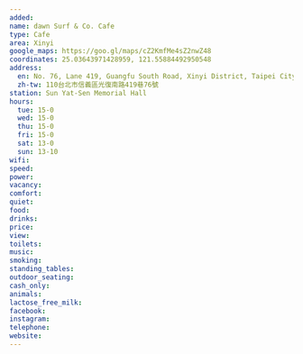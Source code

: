 ```yaml
---
added: 
name: dawn Surf & Co. Cafe
type: Cafe
area: Xinyi
google_maps: https://goo.gl/maps/cZ2KmfMe4sZ2nwZ48
coordinates: 25.03643971428959, 121.55884492950548
address:
  en: No. 76, Lane 419, Guangfu South Road, Xinyi District, Taipei City, 110
  zh-tw: 110台北市信義區光復南路419巷76號
station: Sun Yat-Sen Memorial Hall
hours:
  tue: 15-0
  wed: 15-0
  thu: 15-0
  fri: 15-0
  sat: 13-0
  sun: 13-10
wifi: 
speed: 
power: 
vacancy: 
comfort: 
quiet: 
food: 
drinks: 
price: 
view: 
toilets: 
music: 
smoking: 
standing_tables: 
outdoor_seating: 
cash_only: 
animals: 
lactose_free_milk: 
facebook: 
instagram: 
telephone: 
website: 
---
```

